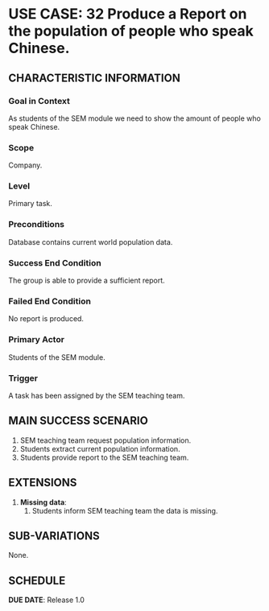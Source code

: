 # USE CASE: 32 Produce a Report on the population of people who speak Chinese.

## CHARACTERISTIC INFORMATION

### Goal in Context

As students of the SEM module we need to show the amount of people who speak Chinese.

### Scope

Company.

### Level

Primary task.

### Preconditions

Database contains current world population data.

### Success End Condition

The group is able to provide a sufficient report.

### Failed End Condition

No report is produced.

### Primary Actor

Students of the SEM module.

### Trigger

A task has been assigned by the SEM teaching team.

## MAIN SUCCESS SCENARIO

1. SEM teaching team request population information.
2. Students extract current population information.
3. Students provide report to the SEM teaching team.

## EXTENSIONS

1. **Missing data**:
    1. Students inform SEM teaching team the data is missing.

## SUB-VARIATIONS

None.

## SCHEDULE

**DUE DATE**: Release 1.0